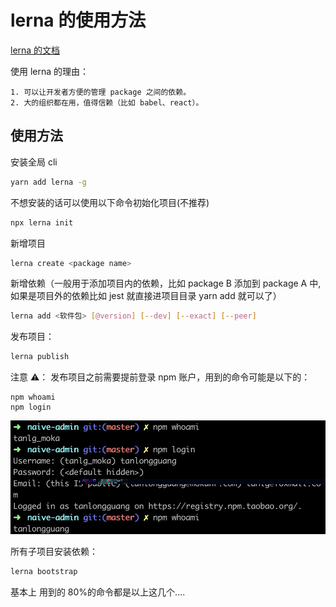 # lerna 的使用方法

[lerna 的文档](https://github.com/lerna/lerna)

使用 lerna 的理由：

    1. 可以让开发者方便的管理 package 之间的依赖。
    2. 大的组织都在用，值得信赖（比如 babel、react）。

## 使用方法

安装全局 cli

```sh
yarn add lerna -g
```

不想安装的话可以使用以下命令初始化项目(不推荐)

```sh
npx lerna init
```

新增项目

```sh
lerna create <package name>
```

新增依赖（一般用于添加项目内的依赖，比如 package B 添加到 package A 中, 如果是项目外的依赖比如 jest 就直接进项目目录 yarn add 就可以了）

```sh
lerna add <软件包> [@version] [--dev] [--exact] [--peer]
```

发布项目：

```sh
lerna publish
```

注意 ⚠️： 发布项目之前需要提前登录 npm 账户，用到的命令可能是以下的：

```
npm whoami
npm login

```

![一个更换用户的例子](./image/20191227154638.jpg)

所有子项目安装依赖：

```sh
lerna bootstrap
```

基本上 用到的 80%的命令都是以上这几个....
